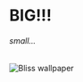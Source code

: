 # BIG!!!
###### small...

![Bliss wallpaper](https://www.newegg.com/insider/wp-content/uploads/windows_xp_bliss-wide.jpg)
